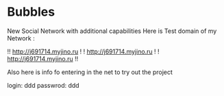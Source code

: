 # Bubbles
New Social Network with additional capabilities
Here is Test domain of my Network :

!!   http://j691714.myjino.ru   !
!   http://j691714.myjino.ru   !
!   http://j691714.myjino.ru   !!

Also here is info fo entering in the net to try out the project 

login: ddd 
passwrod: ddd 

